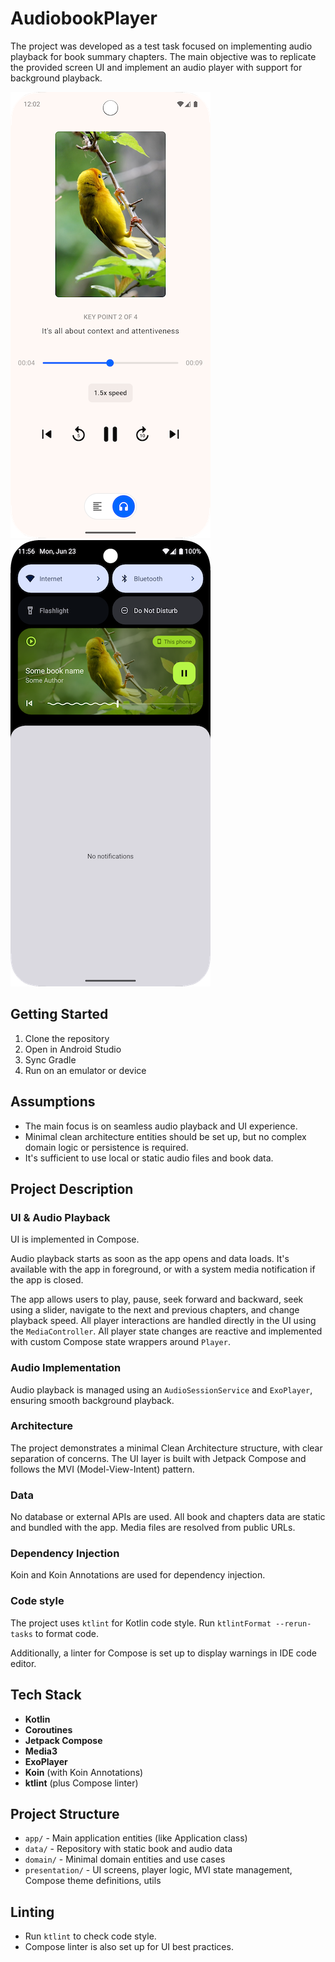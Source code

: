 # AudiobookPlayer

The project was developed as a test task focused on implementing audio playback for book summary
chapters. The main objective was to replicate the provided screen UI and implement an audio player
with support for background playback.

![](/docs/assets/cover_main_screen.png)
&nbsp;&nbsp;
![](/docs/assets/cover_notification.png)

## Getting Started

1. Clone the repository
2. Open in Android Studio
3. Sync Gradle
4. Run on an emulator or device

## Assumptions

- The main focus is on seamless audio playback and UI experience.
- Minimal clean architecture entities should be set up, but no complex domain logic or persistence
  is required.
- It's sufficient to use local or static audio files and book data.

## Project Description

### UI & Audio Playback

UI is implemented in Compose.

Audio playback starts as soon as the app opens and data loads. It's available with the app in
foreground, or with a system media notification if the app is closed.

The app allows users to play, pause, seek forward and backward, seek using a slider, navigate to the
next and previous chapters, and change playback speed. All player interactions are handled directly
in the UI using the `MediaController`. All player state changes are reactive and implemented with
custom Compose state wrappers around `Player`.

### Audio Implementation

Audio playback is managed using an `AudioSessionService` and `ExoPlayer`, ensuring smooth background
playback.

### Architecture

The project demonstrates a minimal Clean Architecture structure, with clear separation of concerns.
The UI layer is built with Jetpack Compose and follows the MVI (Model-View-Intent) pattern.

### Data

No database or external APIs are used. All book and chapters data are static and bundled with the
app. Media files are resolved from public URLs.

### Dependency Injection

Koin and Koin Annotations are used for dependency injection.

### Code style

The project uses `ktlint` for Kotlin code style. Run `ktlintFormat --rerun-tasks` to format code.

Additionally, a linter for Compose is set up to display warnings in IDE code editor.

## Tech Stack

- **Kotlin**
- **Coroutines**
- **Jetpack Compose**
- **Media3**
- **ExoPlayer**
- **Koin** (with Koin Annotations)
- **ktlint** (plus Compose linter)

## Project Structure

- `app/` - Main application entities (like Application class)
- `data/` - Repository with static book and audio data
- `domain/` - Minimal domain entities and use cases
- `presentation/` - UI screens, player logic, MVI state management, Compose theme definitions, utils

## Linting

- Run `ktlint` to check code style.
- Compose linter is also set up for UI best practices.
